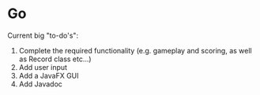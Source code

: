 # Go

Current big "to-do's":

1. Complete the required functionality (e.g. gameplay and scoring, as well as Record class etc...)
2. Add user input
3. Add a JavaFX GUI
4. Add Javadoc
